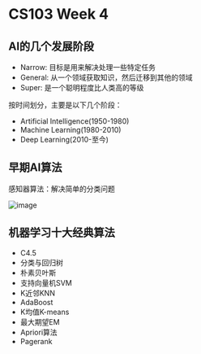 # CS103 Week 4

## AI的几个发展阶段

- Narrow: 目标是用来解决处理一些特定任务
- General: 从一个领域获取知识，然后迁移到其他的领域
- Super: 是一个聪明程度比人类高的等级

按时间划分，主要是以下几个阶段：

- Artificial Intelligence(1950-1980)
- Machine Learning(1980-2010)
- Deep Learning(2010-至今)

## 早期AI算法

感知器算法：解决简单的分类问题

![image](https://user-images.githubusercontent.com/64548919/195013453-3ed6fb45-435b-4c23-bc12-e0cdf0032a43.png)

## 机器学习十大经典算法

- C4.5
- 分类与回归树
- 朴素贝叶斯
- 支持向量机SVM
- K近邻KNN
- AdaBoost
- K均值K-means
- 最大期望EM
- Apriori算法
- Pagerank